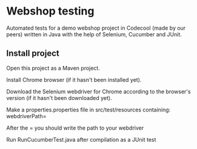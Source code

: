 # Webshop testing

Automated tests for a demo webshop project in Codecool (made by our peers) written in Java with the help of Selenium, Cucumber and JUnit.

## Install project

Open this project as a Maven project.

Install Chrome browser (if it hasn't been installed yet).

Download the Selenium webdriver for Chrome according to the browser's version (if it hasn't been downloaded yet).

Make a properties.properties file in src/test/resources containing:
webdriverPath=

After the = you should write the path to your webdriver

Run RunCucumberTest.java after compilation as a JUnit test
